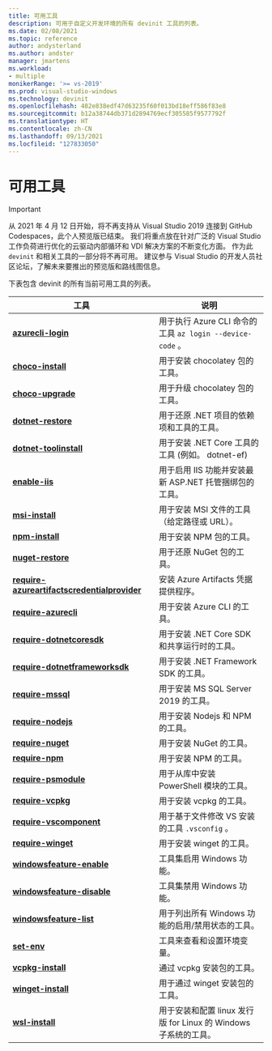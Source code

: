 ```yaml
---
title: 可用工具
description: 可用于自定义开发环境的所有 devinit 工具的列表。
ms.date: 02/08/2021
ms.topic: reference
author: andysterland
ms.author: andster
manager: jmartens
ms.workload:
- multiple
monikerRange: '>= vs-2019'
ms.prod: visual-studio-windows
ms.technology: devinit
ms.openlocfilehash: 482e838edf47d63235f60f013bd18eff586f83e8
ms.sourcegitcommit: b12a38744db371d2894769ecf305585f9577792f
ms.translationtype: HT
ms.contentlocale: zh-CN
ms.lasthandoff: 09/13/2021
ms.locfileid: "127833050"
---
```

# <a name="available-tools"></a>可用工具

> [!IMPORTANT]
> 从 2021 年 4 月 12 日开始，将不再支持从 Visual Studio 2019 连接到 GitHub Codespaces，此个人预览版已结束。 我们将重点放在针对广泛的 Visual Studio 工作负荷进行优化的云驱动内部循环和 VDI 解决方案的不断变化方面。 作为此 `devinit` 和相关工具的一部分将不再可用。 建议参与 Visual Studio 的开发人员社区论坛，了解未来要推出的预览版和路线图信息。

下表包含 devinit 的所有当前可用工具的列表。

| 工具                                                                                             | 说明                                                                                                 |
|--------------------------------------------------------------------------------------------------|-------------------------------------------------------------------------------------------------------------|
| [**azurecli-login**](tool-azurecli-login.md)                                                     | 用于执行 Azure CLI 命令的工具 `az login --device-code` 。                                             |
| [**choco-install**](tool-choco-install.md)                                                       | 用于安装 chocolatey 包的工具。                                                                        |
| [**choco-upgrade**](tool-choco-upgrade.md)                                                       | 用于升级 chocolatey 包的工具。                                                                        |
| [**dotnet-restore**](tool-dotnet-restore.md)                                                     | 用于还原 .NET 项目的依赖项和工具的工具。                                               |
| [**dotnet-toolinstall**](tool-dotnet-toolinstall.md)                                             | 用于安装 .NET Core 工具的工具 (例如。 dotnet-ef)                                                 |
| [**enable-iis**](tool-enable-iis.md)                                                             | 用于启用 IIS 功能并安装最新 ASP.NET 托管捆绑包的工具。                                  |
| [**msi-install**](tool-msi-install.md)                                                           | 用于安装 MSI 文件的工具（给定路径或 URL）。                                                              |
| [**npm-install**](tool-npm-install.md)                                                           | 用于安装 NPM 包的工具。                                                                               |
| [**nuget-restore**](tool-nuget-restore.md)                                                       | 用于还原 NuGet 包的工具。                                                                         |
| [**require-azureartifactscredentialprovider**](tool-require-azureartifactscredentialprovider.md) | 安装 Azure Artifacts 凭据提供程序。                                                           |
| [**require-azurecli**](tool-require-azurecli.md)                                                 | 用于安装 Azure CLI 的工具。                                                                              |
| [**require-dotnetcoresdk**](tool-require-dotnetcoresdk.md)                                       | 用于安装 .NET Core SDK 和共享运行时的工具。                                                       |
| [**require-dotnetframeworksdk**](tool-require-dotnetframeworksdk.md)                             | 用于安装 .NET Framework SDK 的工具。                                                                     |
| [**require-mssql**](tool-require-mssql.md)                                                       | 用于安装 MS SQL Server 2019 的工具。                                                                         |
| [**require-nodejs**](tool-require-nodejs.md)                                                     | 用于安装 Nodejs 和 NPM 的工具。                                                                             |
| [**require-nuget**](tool-require-nuget.md)                                                       | 用于安装 NuGet 的工具。                                                                                      |
| [**require-npm**](tool-require-npm.md)                                                           | 用于安装 NPM 的工具。                                                                                        |
| [**require-psmodule**](tool-require-psmodule.md)                                                 | 用于从库中安装 PowerShell 模块的工具。                                                        |
| [**require-vcpkg**](tool-require-vcpkg.md)                                                       | 用于安装 vcpkg 的工具。                                                                                      |
| [**require-vscomponent**](tool-require-vscomponent.md)                                           | 用于基于文件修改 VS 安装的工具 `.vsconfig` 。                                                |
| [**require-winget**](tool-require-winget.md)                                                     | 用于安装 winget 的工具。                                                                                     |
| [**windowsfeature-enable**](tool-windowsfeature-enable.md)                                       | 工具集启用 Windows 功能。                                                                           |
| [**windowsfeature-disable**](tool-windowsfeature-disable.md)                                     | 工具集禁用 Windows 功能。                                                                          |
| [**windowsfeature-list**](tool-windowsfeature-list.md)                                           | 用于列出所有 Windows 功能的启用/禁用状态的工具。                                              |
| [**set-env**](tool-set-env.md)                                                                   | 工具来查看和设置环境变量。                                                                 |
| [**vcpkg-install**](tool-vcpkg-install.md)                                                       | 通过 vcpkg 安装包的工具。                                                                         |
| [**winget-install**](tool-winget-install.md)                                                     | 用于通过 winget 安装包的工具。                                                                        |
| [**wsl-install**](tool-wsl-install.md)                                                           | 用于安装和配置 linux 发行版 for Linux 的 Windows 子系统的工具。                             |
